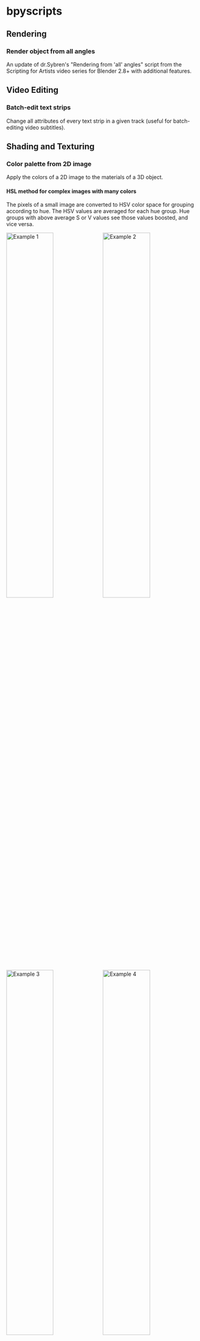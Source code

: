 # bpyscripts
## Rendering
### Render object from all angles
An update of dr.Sybren's "Rendering from 'all' angles" script from the Scripting for Artists video series for Blender 2.8+ with additional features.
## Video Editing
### Batch-edit text strips
Change all attributes of every text strip in a given track (useful for batch-editing video subtitles). 
## Shading and Texturing
### Color palette from 2D image
Apply the colors of a 2D image to the materials of a 3D object.

#### HSL method for complex images with many colors
The pixels of a small image are converted to HSV color space for grouping according to hue. The HSV values are averaged for each hue group. Hue groups with above average S or V values see those values boosted, and vice versa.

<img alt="Example 1" src="https://github.com/user-attachments/assets/1fbb87aa-edc5-475d-b092-e241a89ffb52" width="49.5%">
<img alt="Example 2" src="https://github.com/user-attachments/assets/2803da71-18dc-494c-9202-9f35ce5353bc" width="49.5%">
<img alt="Example 3" src="https://github.com/user-attachments/assets/7ee70e3c-cd9f-4f9c-b05c-6e21de1ac620" width="49.5%">
<img alt="Example 4" src="https://github.com/user-attachments/assets/7de73726-0180-454c-8f97-db11af7c4161" width="49.5%">

#### RGB method for simple images with few colors
Only the first instance of each color group is taken into account in this simpler method with no color space conversions. 

<img alt="Example 1" src="https://github.com/user-attachments/assets/46cb9013-9938-4503-a02c-f9ad2a488836" width="49.5%">
<img alt="Example 2" src="https://github.com/user-attachments/assets/615a7187-c60d-4bf4-9d05-b156d9ce3bd6" width="49.5%">

<img alt="Example 3" src="https://github.com/user-attachments/assets/45d7d395-e204-4cb7-b8b9-5494f509ed58" width="24.5%">
<img alt="Example 4" src="https://github.com/user-attachments/assets/1ba1aba9-866b-4d47-9ef2-6429367d777f" width="24.5%">
<img alt="Example 5" src="https://github.com/user-attachments/assets/dbae187b-c704-43a9-afb6-43ca29029208" width="24.5%">
<img alt="Example 6" src="https://github.com/user-attachments/assets/6bee63ad-e891-4d2b-a50f-ac517a644a3d" width="24.5%">
